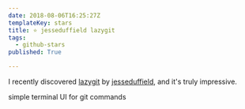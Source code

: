 ```yaml
---
date: 2018-08-06T16:25:27Z
templateKey: stars
title: ⭐ jesseduffield lazygit
tags:
  - github-stars
published: True

---
```


I recently discovered [lazygit](https://github.com/jesseduffield/lazygit) by [jesseduffield](https://github.com/jesseduffield), and it's truly impressive.

simple terminal UI for git commands
